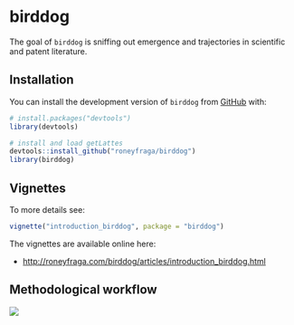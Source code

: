 
<!-- README.md is generated from README.Rmd. Please edit that file -->

# birddog

<!-- badges: start -->
<!-- badges: end -->

The goal of `birddog` is sniffing out emergence and trajectories in
scientific and patent literature.

## Installation

You can install the development version of `birddog` from
[GitHub](https://github.com/roneyfraga/birddog) with:

``` r
# install.packages("devtools")
library(devtools)

# install and load getLattes
devtools::install_github("roneyfraga/birddog")
library(birddog)
```

## Vignettes

To more details see:

``` r
vignette("introduction_birddog", package = "birddog")
```

The vignettes are available online here:

- <http://roneyfraga.com/birddog/articles/introduction_birddog.html>

## Methodological workflow

![](http://roneyfraga.com/volume/keep_it/cnpq-pq-horizontal.svg)
